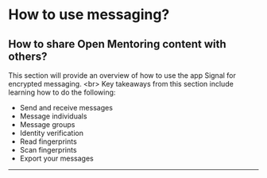 # How to use messaging?

## How to share Open Mentoring content with others?

This section will provide an overview of how to use the app Signal for encrypted messaging.
&lt;br&gt;
Key takeaways from this section include learning how to do the following:
 - Send and receive messages
 - Message individuals
 - Message groups
 - Identity verification
 - Read fingerprints
 - Scan fingerprints
 - Export your messages
***